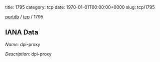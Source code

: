title: 1795
category: tcp
date: 1970-01-01T00:00:00+0000
slug: tcp/1795

[portdb](/) / [tcp](/category/tcp.html) / 1795


## IANA Data

_Name:_ dpi-proxy

_Description:_ dpi-proxy


